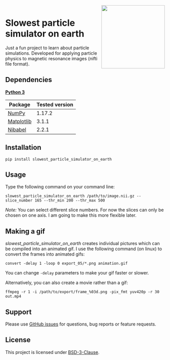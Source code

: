 <img src="/visuals/animation_01_opt.gif" width=200 align="right" />

# Slowest particle simulator on earth
Just a fun project to learn about particle simulations. Developed for applying particle physics to magnetic resonance images (nifti file format).

## Dependencies
**[Python 3](https://www.python.org/)**

| Package                                                    | Tested version |
|------------------------------------------------------------|----------------|
| [NumPy](http://www.numpy.org/)                             | 1.17.2         |
| [Matplotlib](https://matplotlib.org/)                      | 3.1.1          |
| [Nibabel](https://nipy.org/nibabel/)                       | 2.2.1          |

## Installation
```
pip install slowest_particle_simulator_on_earth
```

## Usage
Type the following command on your command line:
```
slowest_particle_simulator_on_earth /path/to/image.nii.gz --slice_number 165 --thr_min 200 --thr_max 500
```

*Note:* You can select different slice numbers. For now the slices can only be chosen on one axis. I am going to make this more flexible later.

## Making a gif
*slowest_particle_simulator_on_earth* creates individual pictures which can be compiled into an animated gif. I use the following command (on linux) to convert the frames into animated gifs:
```
convert -delay 1 -loop 0 export_05/*.png animation.gif
```

You can change `-delay` parameters to make your gif faster or slower.

Alternatively, you can also create a movie rather than a gif:
```
ffmpeg -r 1 -i /path/to/export/frame_%03d.png -pix_fmt yuv420p -r 30 out.mp4
```

## Support
Please use [GitHub issues](https://github.com/ofgulban/slowest-particle-simulator-on-earth/issues) for questions, bug reports or feature requests.

## License
This project is licensed under [BSD-3-Clause](https://opensource.org/licenses/BSD-3-Clause).
